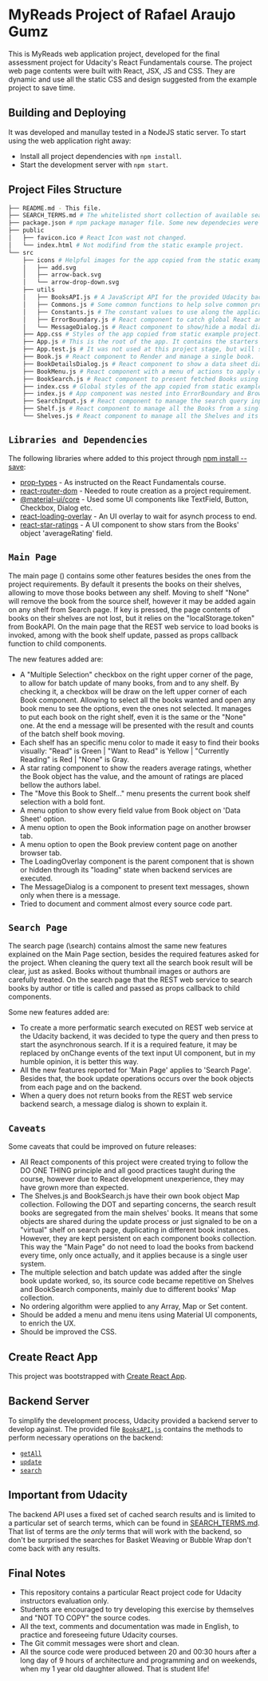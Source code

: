 # MyReads Project of Rafael Araujo Gumz

This is MyReads web application project, developed for the final assessment project for Udacity's React Fundamentals course.
The project web page contents were built with React, JSX, JS and CSS. They are dynamic and use all the static CSS and design suggested from the example project to save time.

## Building and Deploying

It was developed and manullay tested in a NodeJS static server.
To start using the web application right away:
* Install all project dependencies with `npm install`.
* Start the development server with `npm start`.

## Project Files Structure
```bash
├── README.md - This file.
├── SEARCH_TERMS.md # The whitelisted short collection of available search terms to use with the app.
├── package.json # npm package manager file. Some new dependecies were added.
├── public
│   ├── favicon.ico # React Icon wast not changed.
│   └── index.html # Not modifind from the static example project.
└── src
    ├── icons # Helpful images for the app copied from the static example project.
    │   ├── add.svg
    │   ├── arrow-back.svg
    │   └── arrow-drop-down.svg
    ├── utils
    │   ├── BooksAPI.js # A JavaScript API for the provided Udacity backend.
    │   ├── Commons.js # Some common functions to help solve common problems.
    │   ├── Constants.js # The constant values to use along the application
    │   ├── ErrorBoundary.js # React component to catch global React and JavaScript errors, log them into console and show a dialog.
    │   └── MessageDialog.js # React component to show/hide a modal dialog window with a title, a message and buttons.
    ├── App.css # Styles of the app copied from static example project. Some classes were customized.
    ├── App.js # This is the root of the app. It contains the starters UI React components and the main books' shelves' data state.
    ├── App.test.js # It was not used at this project stage, but will stay to future improvements.
    ├── Book.js # React component to Render and manage a single book.
    ├── BookDetailsDialog.js # React component to show a data sheet dialog window presenting the Book object field names and values.
    ├── BookMenu.js # React component with a menu of actions to apply on each Book.
    ├── BookSearch.js # React component to present fetched Books using a query on a REST web service operation from Udacity backend.
    ├── index.css # Global styles of the app copied from static example project. Nothin was changed here.
    ├── index.js # App component was nested into ErrorBoundary and BrowserRouter components.
    ├── SearchInput.js # React component to manage the search query input.
    ├── Shelf.js # React component to manage all the Books from a single Shelf.
    └── Shelves.js # React component to manage all the Shelves and its Books.
```

## `Libraries and Dependencies`

The following libraries where added to this project through [npm install --save](https://docs.npmjs.com/cli/install):
* [prop-types](https://www.npmjs.com/package/prop-types) - As instructed on the React Fundamentals course.
* [react-router-dom](https://www.npmjs.com/package/react-router-dom) - Needed to route creation as a project requirement.
* [@material-ui/core](https://www.npmjs.com/package/@material-ui/core) - Used some UI components like TextField, Button, Checkbox, Dialog etc.
* [react-loading-overlay](https://www.npmjs.com/package/react-loading-overlay) - An UI overlay to wait for asynch process to end.
* [react-star-ratings](https://www.npmjs.com/package/react-star-ratings) - A UI component to show stars from the Books' object 'averageRating' field.

## `Main Page`

The main page (\) contains some other features besides the ones from the project requirements.
By default it presents the books on their shelves, allowing to move those books between any shelf.
Moving to shelf "None" will remove the book from the source shelf, however it may be added again on any shelf from Search page.
If <F5> key is pressed, the page contents of books on their shelves are not lost, but it relies on the "localStorage.token" from BookAPI.
On the main page that the REST web service to load books is invoked, among with the book shelf update, passed as props callback function to child components.

The new features added are:
* A "Multiple Selection" checkbox on the right upper corner of the page, to allow for batch update of many books, from and to any shelf. By checking it, a checkbox will be draw on the left upper corner of each Book component. Allowing to select all the books wanted and open any book menu to see the options, even the ones not selected. It manages to put each book on the right shelf, even it is the same or the "None" one. At the end a message will be presented with the result and counts of the batch shelf book moving.
* Each shelf has an specific menu color to made it easy to find their books visually: "Read" is Green | "Want to Read" is Yellow | "Currently Reading" is Red | "None" is Gray.
* A star rating component to show the readers average ratings, whether the Book object has the value, and the amount of ratings are placed bellow the authors label.
* The "Move this Book to Shelf..." menu presents the current book shelf selection with a bold font.
* A menu option to show every field value from Book object on 'Data Sheet' option.
* A menu option to open the Book information page on another browser tab.
* A menu option to open the Book preview content page on another browser tab.
* The LoadingOverlay component is the parent component that is shown or hidden through its "loading" state when backend services are executed.
* The MessageDialog is a component to present text messages, shown only when there is a message.
* Tried to document and comment almost every source code part.

## `Search Page`

The search page (\search) contains almost the same new features explained on the Main Page section, besides the required features asked for the project. When cleaning the query text all the search book result will be clear, just as asked. Books without thumbnail images or authors are carefully treated.
On the search page that the REST web service to search books by author or title is called and passed as props callback to child components.

Some new features added are:
* To create a more performatic search executed on REST web service at the Udacity backend, it was decided to type the query and then press <ENTER> to start the asynchronous search. If it is a required feature, it may be replaced by onChange events of the text input UI component, but in my humble opinion, it is better this way.
* All the new features reported for 'Main Page' applies to 'Search Page'. Besides that, the book update operations occurs over the book objects from each page and on the backend.
* When a query does not return books from the REST web service backend search, a message dialog is shown to explain it.

## `Caveats`

Some caveats that could be improved on future releases:
* All React components of this project were created trying to follow the DO ONE THING principle and all good practices taught during the course, however due to React development unexperience, they may have grown more than expected.
* The Shelves.js and BookSearch.js have their own book object Map collection. Following the DOT and separting concerns, the search result books are segregated from the main shelves' books. It means that some objects are shared during the update process or just signaled to be on a "virtual" shelf on search page, duplicating in different book instances. However, they are kept persistent on each component books collection. This way the "Main Page" do not need to load the books from backend every time, only once actually, and it applies because is a single user system.
* The multiple selection and batch update was added after the single book update worked, so, its source code became repetitive on Shelves and BookSearch components, mainly due to different books' Map collection.
* No ordering algorithm were applied to any Array, Map or Set content.
* Should be added a menu and menu itens using Material UI components, to enrich the UX.
* Should be improved the CSS.

## Create React App

This project was bootstrapped with [Create React App](https://github.com/facebookincubator/create-react-app).

## Backend Server

To simplify the development process, Udacity provided a backend server to develop against. The provided file [`BooksAPI.js`](src/utils/BooksAPI.js) contains the methods to perform necessary operations on the backend:

* [`getAll`](#getall)
* [`update`](#update)
* [`search`](#search)

## Important from Udacity

The backend API uses a fixed set of cached search results and is limited to a particular set of search terms, which can be found in [SEARCH_TERMS.md](SEARCH_TERMS.md). That list of terms are the _only_ terms that will work with the backend, so don't be surprised the searches for Basket Weaving or Bubble Wrap don't come back with any results.

## Final Notes

* This repository contains a particular React project code for Udacity instructors evaluation only.
* Students are encouraged to try developing this exercise by themselves and "NOT TO COPY" the source codes.
* All the text, comments and documentation was made in English, to practice and foreseeing future Udacity courses.
* The Git commit messages were short and clean.
* All the source code were produced between 20 and 00:30 hours after a long day of 9 hours of architecture and programming and on weekends, when my 1 year old daughter allowed. That is student life!